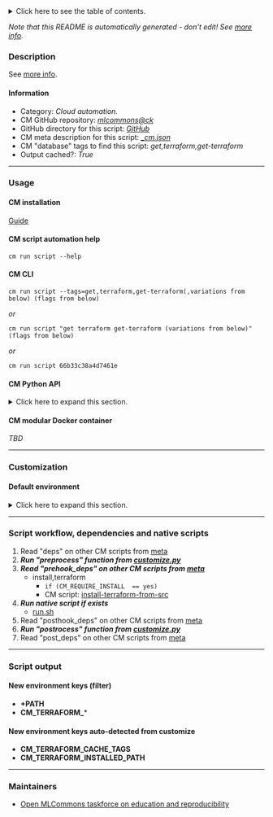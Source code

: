 <details>
<summary>Click here to see the table of contents.</summary>

* [Description](#description)
* [Information](#information)
* [Usage](#usage)
  * [ CM installation](#cm-installation)
  * [ CM script automation help](#cm-script-automation-help)
  * [ CM CLI](#cm-cli)
  * [ CM Python API](#cm-python-api)
  * [ CM modular Docker container](#cm-modular-docker-container)
* [Customization](#customization)
  * [ Default environment](#default-environment)
* [Script workflow, dependencies and native scripts](#script-workflow-dependencies-and-native-scripts)
* [Script output](#script-output)
* [New environment keys (filter)](#new-environment-keys-(filter))
* [New environment keys auto-detected from customize](#new-environment-keys-auto-detected-from-customize)
* [Maintainers](#maintainers)

</details>

*Note that this README is automatically generated - don't edit! See [more info](README-extra.md).*

### Description


See [more info](README-extra.md).

#### Information

* Category: *Cloud automation.*
* CM GitHub repository: *[mlcommons@ck](https://github.com/mlcommons/ck/tree/master/cm-mlops)*
* GitHub directory for this script: *[GitHub](https://github.com/mlcommons/ck/tree/master/cm-mlops/script/get-terraform)*
* CM meta description for this script: *[_cm.json](_cm.json)*
* CM "database" tags to find this script: *get,terraform,get-terraform*
* Output cached?: *True*
___
### Usage

#### CM installation
[Guide](https://github.com/mlcommons/ck/blob/master/docs/installation.md)

#### CM script automation help
```cm run script --help```

#### CM CLI
`cm run script --tags=get,terraform,get-terraform(,variations from below) (flags from below)`

*or*

`cm run script "get terraform get-terraform (variations from below)" (flags from below)`

*or*

`cm run script 66b33c38a4d7461e`

#### CM Python API

<details>
<summary>Click here to expand this section.</summary>

```python

import cmind

r = cmind.access({'action':'run'
                  'automation':'script',
                  'tags':'get,terraform,get-terraform'
                  'out':'con',
                  ...
                  (other input keys for this script)
                  ...
                 })

if r['return']>0:
    print (r['error'])

```

</details>

#### CM modular Docker container
*TBD*
___
### Customization

#### Default environment

<details>
<summary>Click here to expand this section.</summary>

These keys can be updated via --env.KEY=VALUE or "env" dictionary in @input.json or using script flags.


</details>

___
### Script workflow, dependencies and native scripts

  1. Read "deps" on other CM scripts from [meta](https://github.com/mlcommons/ck/tree/master/cm-mlops/script/get-terraform/_cm.json)
  1. ***Run "preprocess" function from [customize.py](https://github.com/mlcommons/ck/tree/master/cm-mlops/script/get-terraform/customize.py)***
  1. ***Read "prehook_deps" on other CM scripts from [meta](https://github.com/mlcommons/ck/tree/master/cm-mlops/script/get-terraform/_cm.json)***
     * install,terraform
       * `if (CM_REQUIRE_INSTALL  == yes)`
       - CM script: [install-terraform-from-src](https://github.com/mlcommons/ck/tree/master/cm-mlops/script/install-terraform-from-src)
  1. ***Run native script if exists***
     * [run.sh](https://github.com/mlcommons/ck/tree/master/cm-mlops/script/get-terraform/run.sh)
  1. Read "posthook_deps" on other CM scripts from [meta](https://github.com/mlcommons/ck/tree/master/cm-mlops/script/get-terraform/_cm.json)
  1. ***Run "postrocess" function from [customize.py](https://github.com/mlcommons/ck/tree/master/cm-mlops/script/get-terraform/customize.py)***
  1. Read "post_deps" on other CM scripts from [meta](https://github.com/mlcommons/ck/tree/master/cm-mlops/script/get-terraform/_cm.json)
___
### Script output
#### New environment keys (filter)

* **+PATH**
* **CM_TERRAFORM_***
#### New environment keys auto-detected from customize

* **CM_TERRAFORM_CACHE_TAGS**
* **CM_TERRAFORM_INSTALLED_PATH**
___
### Maintainers

* [Open MLCommons taskforce on education and reproducibility](https://github.com/mlcommons/ck/blob/master/docs/mlperf-education-workgroup.md)